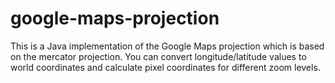 google-maps-projection
======================

This is a Java implementation of the Google Maps projection which is based on the mercator projection. You can convert longitude/latitude values to world coordinates and calculate pixel coordinates for different zoom levels.
